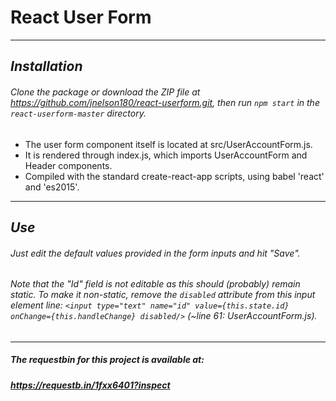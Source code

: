 # React User Form

---

## *Installation*

###### Clone the package or download the ZIP file at https://github.com/jnelson180/react-userform.git, then run `npm start` in the `react-userform-master` directory.

- The user form component itself is located at src/UserAccountForm.js.
- It is rendered through index.js, which imports UserAccountForm and Header components.
- Compiled with the standard create-react-app scripts, using babel 'react' and 'es2015'.

---

## *Use*
###### Just edit the default values provided in the form inputs and hit "Save".
###### Note that the "Id" field is not editable as this should (probably) remain static. To make it non-static, remove the `disabled` attribute from this input element line: `<input type="text" name="id" value={this.state.id} onChange={this.handleChange} disabled/>` (~line 61: UserAccountForm.js).

---

##### The requestbin for this project is available at:
##### https://requestb.in/1fxx6401?inspect
